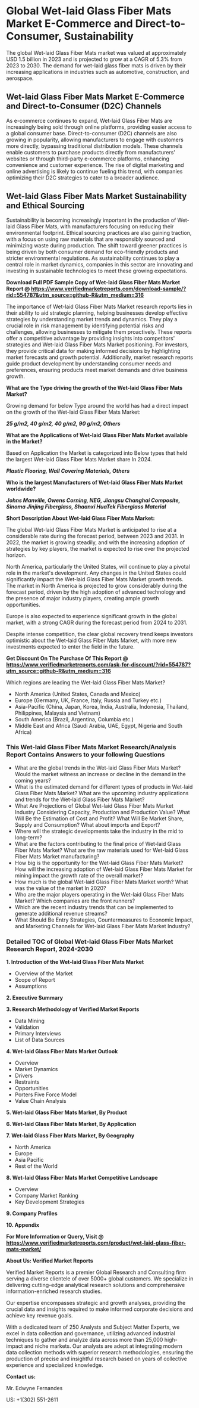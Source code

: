 <h1>Global Wet-laid Glass Fiber Mats Market E-Commerce and Direct-to-Consumer, Sustainability</h1><p class=""><p>The global Wet-laid Glass Fiber Mats market was valued at approximately USD 1.5 billion in 2023 and is projected to grow at a CAGR of 5.3% from 2023 to 2030. The demand for wet-laid glass fiber mats is driven by their increasing applications in industries such as automotive, construction, and aerospace.</p><h2>Wet-laid Glass Fiber Mats Market E-Commerce and Direct-to-Consumer (D2C) Channels</h2><p>As e-commerce continues to expand, Wet-laid Glass Fiber Mats are increasingly being sold through online platforms, providing easier access to a global consumer base. Direct-to-consumer (D2C) channels are also growing in popularity, allowing manufacturers to engage with customers more directly, bypassing traditional distribution models. These channels enable customers to purchase products directly from manufacturers' websites or through third-party e-commerce platforms, enhancing convenience and customer experience. The rise of digital marketing and online advertising is likely to continue fueling this trend, with companies optimizing their D2C strategies to cater to a broader audience.</p><h2>Wet-laid Glass Fiber Mats Market Sustainability and Ethical Sourcing</h2><p>Sustainability is becoming increasingly important in the production of Wet-laid Glass Fiber Mats, with manufacturers focusing on reducing their environmental footprint. Ethical sourcing practices are also gaining traction, with a focus on using raw materials that are responsibly sourced and minimizing waste during production. The shift toward greener practices is being driven by both consumer demand for eco-friendly products and stricter environmental regulations. As sustainability continues to play a central role in market dynamics, companies in this sector are innovating and investing in sustainable technologies to meet these growing expectations.</p></p><p class=""><strong>Download Full PDF Sample Copy of Wet-laid Glass Fiber Mats Market Report @ <a href="https://www.verifiedmarketreports.com/download-sample/?rid=554787&utm_source=github-R&utm_medium=316" target="_blank">https://www.verifiedmarketreports.com/download-sample/?rid=554787&utm_source=github-R&utm_medium=316</a></strong></p><p>The importance of&nbsp;Wet-laid Glass Fiber Mats Market research reports lies in their ability to aid strategic planning, helping businesses develop effective strategies by understanding market trends and dynamics. They play a crucial role in risk management by identifying potential risks and challenges, allowing businesses to mitigate them proactively. These reports offer a competitive advantage by providing insights into competitors' strategies and Wet-laid Glass Fiber Mats Market positioning. For investors, they provide critical data for making informed decisions by highlighting market forecasts and growth potential. Additionally, market research reports guide product development by understanding consumer needs and preferences, ensuring products meet market demands and drive business growth.</p><p><strong>What are the&nbsp;Type driving the growth of the Wet-laid Glass Fiber Mats Market?</strong></p><p id="" class="">Growing demand for below Type around the world has had a direct impact on the growth of the Wet-laid Glass Fiber Mats Market:</p><p class=""><em><strong>25 g/m2, 40 g/m2, 40 g/m2, 90 g/m2, Others</strong></em></p><p class=""><strong>What are the&nbsp;Applications&nbsp;of Wet-laid Glass Fiber Mats Market available in the Market?</strong></p><p id="" class="">Based on Application the Market is categorized into Below types that held the largest Wet-laid Glass Fiber Mats Market share In 2024.</p><p class=""><em><strong>Plastic Flooring, Wall Covering Materials, Others</strong></em></p><p class=""><strong>Who is the largest Manufacturers of Wet-laid Glass Fiber Mats Market worldwide?</strong></p><p><em><strong>Johns Manville, Owens Corning, NEG, Jiangsu Changhai Composite, Sinoma Jinjing Fiberglass, Shaanxi HuaTek Fiberglass Material</strong></em></p><p id="" class=""><strong>Short Description About Wet-laid Glass Fiber Mats Market:</strong></p><p>The global Wet-laid Glass Fiber Mats Market is anticipated to rise at a considerable rate during the forecast period, between 2023 and 2031. In 2022, the market is growing steadily, and with the increasing adoption of strategies by key players, the market is expected to rise over the projected horizon.</p><p>North America, particularly the United States, will continue to play a pivotal role in the market's development. Any changes in the United States could significantly impact the Wet-laid Glass Fiber Mats Market growth trends. The market in North America is projected to grow considerably during the forecast period, driven by the high adoption of advanced technology and the presence of major industry players, creating ample growth opportunities.</p><p>Europe is also expected to experience significant growth in the global market, with a strong CAGR during the forecast period from 2024 to 2031.</p><p>Despite intense competition, the clear global recovery trend keeps investors optimistic about the Wet-laid Glass Fiber Mats Market, with more new investments expected to enter the field in the future.</p><p id="" class=""><strong>Get Discount On The Purchase Of This Report @ <a href="https://www.verifiedmarketreports.com/ask-for-discount/?rid=554787?utm_source=github-R&utm_medium=316" target="_blank">https://www.verifiedmarketreports.com/ask-for-discount/?rid=554787?utm_source=github-R&utm_medium=316</a></strong></p><p class="">Which regions are leading the Wet-laid Glass Fiber Mats Market?</p><ul><li>North America (United States, Canada and Mexico)</li><li>Europe (Germany, UK, France, Italy, Russia and Turkey etc.)</li><li>Asia-Pacific (China, Japan, Korea, India, Australia, Indonesia, Thailand, Philippines, Malaysia and Vietnam)</li><li>South America (Brazil, Argentina, Columbia etc.)</li><li>Middle East and Africa (Saudi Arabia, UAE, Egypt, Nigeria and South Africa)</li></ul><h3 id="" class="">This Wet-laid Glass Fiber Mats Market Research/Analysis Report Contains Answers to your following Questions</h3><ul><li>What are the global trends in the Wet-laid Glass Fiber Mats Market? Would the market witness an increase or decline in the demand in the coming years?</li><li>What is the estimated demand for different types of products in Wet-laid Glass Fiber Mats Market? What are the upcoming industry applications and trends for the Wet-laid Glass Fiber Mats Market?</li><li>What Are Projections of Global Wet-laid Glass Fiber Mats Market Industry Considering Capacity, Production and Production Value? What Will Be the Estimation of Cost and Profit? What Will Be Market Share, Supply and Consumption? What about imports and Export?</li><li>Where will the strategic developments take the industry in the mid to long-term?</li><li>What are the factors contributing to the final price of Wet-laid Glass Fiber Mats Market? What are the raw materials used for Wet-laid Glass Fiber Mats Market manufacturing?</li><li>How big is the opportunity for the Wet-laid Glass Fiber Mats Market? How will the increasing adoption of Wet-laid Glass Fiber Mats Market for mining impact the growth rate of the overall market?</li><li>How much is the global Wet-laid Glass Fiber Mats Market worth? What was the value of the market In 2020?</li><li>Who are the major players operating in the Wet-laid Glass Fiber Mats Market? Which companies are the front runners?</li><li>Which are the recent industry trends that can be implemented to generate additional revenue streams?</li><li>What Should Be Entry Strategies, Countermeasures to Economic Impact, and Marketing Channels for Wet-laid Glass Fiber Mats Market Industry?</li></ul><h3 id="" class="">Detailed TOC of Global Wet-laid Glass Fiber Mats Market Research Report, 2024-2030</h3><p id="" class=""><strong>1. Introduction of the Wet-laid Glass Fiber Mats Market</strong></p><ul><li>Overview of the Market</li><li>Scope of Report</li><li>Assumptions</li></ul><p id="" class=""><strong>2. Executive Summary</strong></p><p id="" class=""><strong>3. Research Methodology of Verified Market Reports</strong></p><ul><li>Data Mining</li><li>Validation</li><li>Primary Interviews</li><li>List of Data Sources</li></ul><p id="" class=""><strong>4. Wet-laid Glass Fiber Mats Market Outlook</strong></p><ul><li>Overview</li><li>Market Dynamics</li><li>Drivers</li><li>Restraints</li><li>Opportunities</li><li>Porters Five Force Model</li><li>Value Chain Analysis</li></ul><p id="" class=""><strong>5. Wet-laid Glass Fiber Mats Market, By Product</strong></p><p id="" class=""><strong>6. Wet-laid Glass Fiber Mats Market, By Application</strong></p><p id="" class=""><strong>7. Wet-laid Glass Fiber Mats Market, By Geography</strong></p><ul><li>North America</li><li>Europe</li><li>Asia Pacific</li><li>Rest of the World</li></ul><p id="" class=""><strong>8. Wet-laid Glass Fiber Mats Market Competitive Landscape</strong></p><ul><li>Overview</li><li>Company Market Ranking</li><li>Key Development Strategies</li></ul><p id="" class=""><strong>9. Company Profiles</strong></p><p id="" class=""><strong>10. Appendix</strong></p><p id="" class=""><strong>For More Information or Query, Visit @ <a href="https://www.verifiedmarketreports.com/product/wet-laid-glass-fiber-mats-market/" target="_blank">https://www.verifiedmarketreports.com/product/wet-laid-glass-fiber-mats-market/</a></strong></p><p id="" class=""><strong>About Us: Verified Market Reports</strong></p><p id="" class="">Verified Market Reports is a premier Global Research and Consulting firm serving a diverse clientele of over 5000+ global customers. We specialize in delivering cutting-edge analytical research solutions and comprehensive information-enriched research studies.</p><p id="" class="">Our expertise encompasses strategic and growth analyses, providing the crucial data and insights required to make informed corporate decisions and achieve key revenue goals.</p><p id="" class="">With a dedicated team of 250 Analysts and Subject Matter Experts, we excel in data collection and governance, utilizing advanced industrial techniques to gather and analyze data across more than 25,000 high-impact and niche markets. Our analysts are adept at integrating modern data collection methods with superior research methodologies, ensuring the production of precise and insightful research based on years of collective experience and specialized knowledge.</p><p id="" class=""><strong>Contact us:</strong></p><p id="" class="">Mr. Edwyne Fernandes</p><p id="" class="">US: +1(302) 551-2611</p>